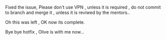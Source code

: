Fixed the issue, 
Please don't use VPN , unless it is required ,  do not commit to branch and merge it , unless it is reviwed by the mentors..

Oh this was left , OK  now its complete.

Bye bye hotfix  , Olive is with me now...
